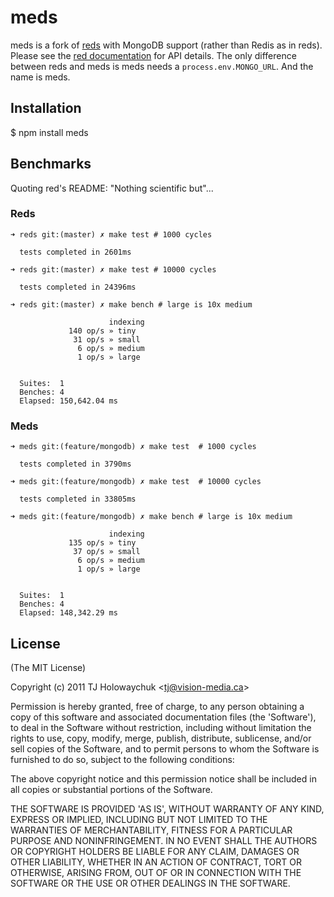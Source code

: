 # meds

meds is a fork of [reds](https://github.com/visionmedia/reds) with MongoDB
support (rather than Redis as in reds). Please see the
[red documentation](https://github.com/visionmedia/reds) for API details. The
only difference between reds and meds is meds needs a `process.env.MONGO_URL`.
And the name is meds.

## Installation

  $ npm install meds

## Benchmarks

Quoting red's README: "Nothing scientific but"...

### Reds

```console
➜ reds git:(master) ✗ make test # 1000 cycles

  tests completed in 2601ms

➜ reds git:(master) ✗ make test # 10000 cycles

  tests completed in 24396ms

➜ reds git:(master) ✗ make bench # large is 10x medium

                      indexing
             140 op/s » tiny
              31 op/s » small
               6 op/s » medium
               1 op/s » large


  Suites:  1
  Benches: 4
  Elapsed: 150,642.04 ms
```

### Meds

```console
➜ meds git:(feature/mongodb) ✗ make test  # 1000 cycles

  tests completed in 3790ms

➜ meds git:(feature/mongodb) ✗ make test  # 10000 cycles

  tests completed in 33805ms

➜ meds git:(feature/mongodb) ✗ make bench # large is 10x medium

                      indexing
             135 op/s » tiny
              37 op/s » small
               6 op/s » medium
               1 op/s » large


  Suites:  1
  Benches: 4
  Elapsed: 148,342.29 ms
```

## License 

(The MIT License)

Copyright (c) 2011 TJ Holowaychuk &lt;tj@vision-media.ca&gt;

Permission is hereby granted, free of charge, to any person obtaining
a copy of this software and associated documentation files (the
'Software'), to deal in the Software without restriction, including
without limitation the rights to use, copy, modify, merge, publish,
distribute, sublicense, and/or sell copies of the Software, and to
permit persons to whom the Software is furnished to do so, subject to
the following conditions:

The above copyright notice and this permission notice shall be
included in all copies or substantial portions of the Software.

THE SOFTWARE IS PROVIDED 'AS IS', WITHOUT WARRANTY OF ANY KIND,
EXPRESS OR IMPLIED, INCLUDING BUT NOT LIMITED TO THE WARRANTIES OF
MERCHANTABILITY, FITNESS FOR A PARTICULAR PURPOSE AND NONINFRINGEMENT.
IN NO EVENT SHALL THE AUTHORS OR COPYRIGHT HOLDERS BE LIABLE FOR ANY
CLAIM, DAMAGES OR OTHER LIABILITY, WHETHER IN AN ACTION OF CONTRACT,
TORT OR OTHERWISE, ARISING FROM, OUT OF OR IN CONNECTION WITH THE
SOFTWARE OR THE USE OR OTHER DEALINGS IN THE SOFTWARE.
